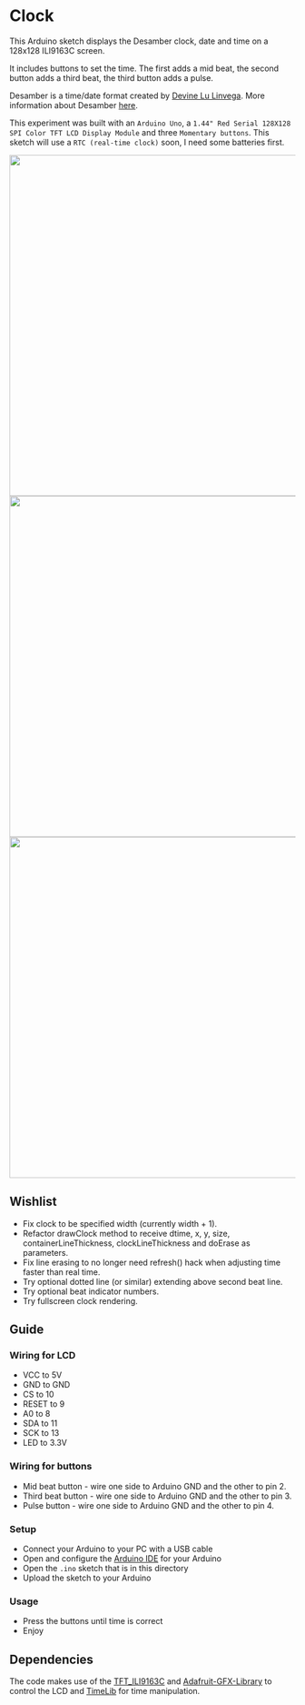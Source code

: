# Clock

This Arduino sketch displays the Desamber clock, date and time on a 128x128 ILI9163C screen.

It includes buttons to set the time. The first adds a mid beat, the second button adds a third beat, the third button adds a pulse.

Desamber is a time/date format created by [Devine Lu Linvega](https://github.com/neauoire). More information about Desamber [here](https://wiki.xxiivv.com/#clock).

This experiment was built with an `Arduino Uno`, a `1.44" Red Serial 128X128 SPI Color TFT LCD Display Module` and three `Momentary buttons`. This sketch will use a `RTC (real-time clock)` soon, I need some batteries first.

<img src='https://raw.githubusercontent.com/kormyen/Ardusamber/master/003-128x128-Clock/PREVIEWCLOSE.jpg' width="600"/>

<img src='https://raw.githubusercontent.com/kormyen/Ardusamber/master/003-128x128-Clock/PREVIEWGIF.gif' width="600"/>

<img src='https://raw.githubusercontent.com/kormyen/Ardusamber/master/003-128x128-Clock/PREVIEW.jpg' width="600"/>

## Wishlist

- Fix clock to be specified width (currently width + 1).
- Refactor drawClock method to receive dtime, x, y, size, containerLineThickness, clockLineThickness and doErase as parameters.
- Fix line erasing to no longer need refresh() hack when adjusting time faster than real time.
- Try optional dotted line (or similar) extending above second beat line.
- Try optional beat indicator numbers.
- Try fullscreen clock rendering.

## Guide

### Wiring for LCD

- VCC to 5V
- GND to GND
- CS to 10
- RESET to 9
- A0 to 8
- SDA to 11
- ​SCK to 13
- LED to 3.3V

### Wiring for buttons

- Mid beat button - wire one side to Arduino GND and the other to pin 2.
- Third beat button - wire one side to Arduino GND and the other to pin 3.
- Pulse button - wire one side to Arduino GND and the other to pin 4.

### Setup

- Connect your Arduino to your PC with a USB cable
- Open and configure the [Arduino IDE](https://www.arduino.cc/en/Main/Software) for your Arduino
- Open the `.ino` sketch that is in this directory
- Upload the sketch to your Arduino

### Usage

- Press the buttons until time is correct
- Enjoy


## Dependencies

The code makes use of the [TFT_ILI9163C](https://github.com/sumotoy/TFT_ILI9163C) and [Adafruit-GFX-Library](https://github.com/adafruit/Adafruit-GFX-Library/) to control the LCD and [TimeLib](https://github.com/PaulStoffregen/Time) for time manipulation.